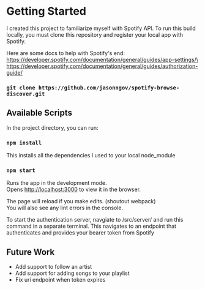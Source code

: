 # Getting Started 
I created this project to familiarize myself with Spotify API. To run this build locally, you must clone this repository and register your local app with Spotify.

Here are some docs to help with Spotify's end:\
https://developer.spotify.com/documentation/general/guides/app-settings/\
https://developer.spotify.com/documentation/general/guides/authorization-guide/

### `git clone https://github.com/jasonngov/spotify-browse-discover.git`

## Available Scripts

In the project directory, you can run:

### `npm install`
This installs all the dependencies I used to your local node_module

### `npm start`
Runs the app in the development mode.\
Opens [http://localhost:3000](http://localhost:3000) to view it in the browser.

The page will reload if you make edits. (shoutout webpack) \
You will also see any lint errors in the console.

To start the authentication server, navgiate to /src/server/ and run this command in a separate terminal. 
This navigates to an endpoint that authenticates and provides your bearer token from Spotify

## Future Work
- Add support to follow an artist
- Add support for adding songs to your playlist
- Fix uri endpoint when token expires
